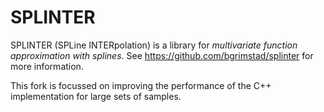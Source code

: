 # SPLINTER
SPLINTER (SPLine INTERpolation) is a library for *multivariate function approximation with splines*.
See https://github.com/bgrimstad/splinter for more information.

This fork is focussed on improving the performance of the C++ implementation for large sets of samples.
